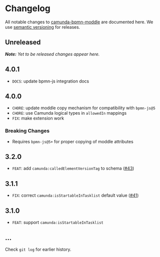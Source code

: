 # Changelog

All notable changes to [camunda-bpmn-moddle](https://github.com/camunda/camunda-bpmn-moddle) are documented here. We use [semantic versioning](http://semver.org/) for releases.

## Unreleased

___Note:__ Yet to be released changes appear here._

## 4.0.1

* `DOCS`: update bpmn-js integration docs

## 4.0.0

* `CHORE`: update moddle copy mechanism for compatibility with `bpmn-js@5`
* `CHORE`: use Camunda logical types in `allowedIn` mappings
* `FIX`: make extension work

### Breaking Changes

* Requires `bpmn-js@5+` for proper copying of moddle attributes

## 3.2.0

* `FEAT`: add `camunda:calledElementVersionTag` to schema ([#43](https://github.com/camunda/camunda-bpmn-moddle/issues/43))

## 3.1.1

* `FIX`: correct `camunda:isStartableInTasklist` default value ([#41](https://github.com/camunda/camunda-bpmn-moddle/issues/41))

## 3.1.0

* `FEAT`: support `camunda:isStartableInTasklist`

## ...

Check `git log` for earlier history.
